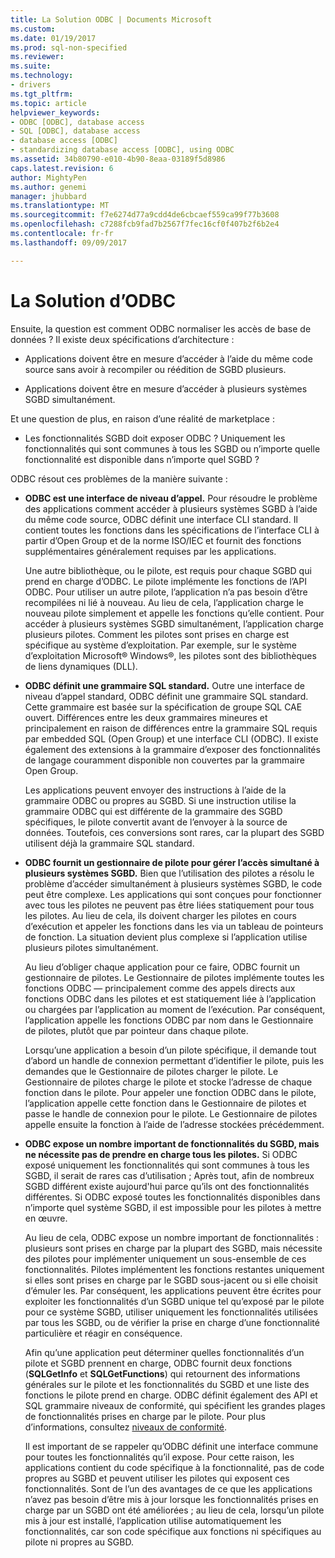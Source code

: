 ```yaml
---
title: La Solution ODBC | Documents Microsoft
ms.custom: 
ms.date: 01/19/2017
ms.prod: sql-non-specified
ms.reviewer: 
ms.suite: 
ms.technology:
- drivers
ms.tgt_pltfrm: 
ms.topic: article
helpviewer_keywords:
- ODBC [ODBC], database access
- SQL [ODBC], database access
- database access [ODBC]
- standardizing database access [ODBC], using ODBC
ms.assetid: 34b80790-e010-4b90-8eaa-03189f5d8986
caps.latest.revision: 6
author: MightyPen
ms.author: genemi
manager: jhubbard
ms.translationtype: MT
ms.sourcegitcommit: f7e6274d77a9cdd4de6cbcaef559ca99f77b3608
ms.openlocfilehash: c7288fcb9fad7b2567f7fec16cf0f407b2f6b2e4
ms.contentlocale: fr-fr
ms.lasthandoff: 09/09/2017

---
```

# <a name="the-odbc-solution"></a>La Solution d’ODBC
Ensuite, la question est comment ODBC normaliser les accès de base de données ? Il existe deux spécifications d’architecture :  
  
-   Applications doivent être en mesure d’accéder à l’aide du même code source sans avoir à recompiler ou réédition de SGBD plusieurs.  
  
-   Applications doivent être en mesure d’accéder à plusieurs systèmes SGBD simultanément.  
  
 Et une question de plus, en raison d’une réalité de marketplace :  
  
-   Les fonctionnalités SGBD doit exposer ODBC ? Uniquement les fonctionnalités qui sont communes à tous les SGBD ou n’importe quelle fonctionnalité est disponible dans n’importe quel SGBD ?  
  
 ODBC résout ces problèmes de la manière suivante :  
  
-   **ODBC est une interface de niveau d’appel.** Pour résoudre le problème des applications comment accéder à plusieurs systèmes SGBD à l’aide du même code source, ODBC définit une interface CLI standard. Il contient toutes les fonctions dans les spécifications de l’interface CLI à partir d’Open Group et de la norme ISO/IEC et fournit des fonctions supplémentaires généralement requises par les applications.  
  
     Une autre bibliothèque, ou le pilote, est requis pour chaque SGBD qui prend en charge d’ODBC. Le pilote implémente les fonctions de l’API ODBC. Pour utiliser un autre pilote, l’application n’a pas besoin d’être recompilées ni lié à nouveau. Au lieu de cela, l’application charge le nouveau pilote simplement et appelle les fonctions qu’elle contient. Pour accéder à plusieurs systèmes SGBD simultanément, l’application charge plusieurs pilotes. Comment les pilotes sont prises en charge est spécifique au système d’exploitation. Par exemple, sur le système d’exploitation Microsoft® Windows®, les pilotes sont des bibliothèques de liens dynamiques (DLL).  
  
-   **ODBC définit une grammaire SQL standard.** Outre une interface de niveau d’appel standard, ODBC définit une grammaire SQL standard. Cette grammaire est basée sur la spécification de groupe SQL CAE ouvert. Différences entre les deux grammaires mineures et principalement en raison de différences entre la grammaire SQL requis par embedded SQL (Open Group) et une interface CLI (ODBC). Il existe également des extensions à la grammaire d’exposer des fonctionnalités de langage couramment disponible non couvertes par la grammaire Open Group.  
  
     Les applications peuvent envoyer des instructions à l’aide de la grammaire ODBC ou propres au SGBD. Si une instruction utilise la grammaire ODBC qui est différente de la grammaire des SGBD spécifiques, le pilote convertit avant de l’envoyer à la source de données. Toutefois, ces conversions sont rares, car la plupart des SGBD utilisent déjà la grammaire SQL standard.  
  
-   **ODBC fournit un gestionnaire de pilote pour gérer l’accès simultané à plusieurs systèmes SGBD.** Bien que l’utilisation des pilotes a résolu le problème d’accéder simultanément à plusieurs systèmes SGBD, le code peut être complexe. Les applications qui sont conçues pour fonctionner avec tous les pilotes ne peuvent pas être liées statiquement pour tous les pilotes. Au lieu de cela, ils doivent charger les pilotes en cours d’exécution et appeler les fonctions dans les via un tableau de pointeurs de fonction. La situation devient plus complexe si l’application utilise plusieurs pilotes simultanément.  
  
     Au lieu d’obliger chaque application pour ce faire, ODBC fournit un gestionnaire de pilotes. Le Gestionnaire de pilotes implémente toutes les fonctions ODBC — principalement comme des appels directs aux fonctions ODBC dans les pilotes et est statiquement liée à l’application ou chargées par l’application au moment de l’exécution. Par conséquent, l’application appelle les fonctions ODBC par nom dans le Gestionnaire de pilotes, plutôt que par pointeur dans chaque pilote.  
  
     Lorsqu’une application a besoin d’un pilote spécifique, il demande tout d’abord un handle de connexion permettant d’identifier le pilote, puis les demandes que le Gestionnaire de pilotes charger le pilote. Le Gestionnaire de pilotes charge le pilote et stocke l’adresse de chaque fonction dans le pilote. Pour appeler une fonction ODBC dans le pilote, l’application appelle cette fonction dans le Gestionnaire de pilotes et passe le handle de connexion pour le pilote. Le Gestionnaire de pilotes appelle ensuite la fonction à l’aide de l’adresse stockées précédemment.  
  
-   **ODBC expose un nombre important de fonctionnalités du SGBD, mais ne nécessite pas de prendre en charge tous les pilotes.** Si ODBC exposé uniquement les fonctionnalités qui sont communes à tous les SGBD, il serait de rares cas d’utilisation ; Après tout, afin de nombreux SGBD différent existe aujourd'hui parce qu’ils ont des fonctionnalités différentes. Si ODBC exposé toutes les fonctionnalités disponibles dans n’importe quel système SGBD, il est impossible pour les pilotes à mettre en œuvre.  
  
     Au lieu de cela, ODBC expose un nombre important de fonctionnalités : plusieurs sont prises en charge par la plupart des SGBD, mais nécessite des pilotes pour implémenter uniquement un sous-ensemble de ces fonctionnalités. Pilotes implémentent les fonctions restantes uniquement si elles sont prises en charge par le SGBD sous-jacent ou si elle choisit d’émuler les. Par conséquent, les applications peuvent être écrites pour exploiter les fonctionnalités d’un SGBD unique tel qu’exposé par le pilote pour ce système SGBD, utiliser uniquement les fonctionnalités utilisées par tous les SGBD, ou de vérifier la prise en charge d’une fonctionnalité particulière et réagir en conséquence.  
  
     Afin qu’une application peut déterminer quelles fonctionnalités d’un pilote et SGBD prennent en charge, ODBC fournit deux fonctions (**SQLGetInfo** et **SQLGetFunctions**) qui retournent des informations générales sur le pilote et les fonctionnalités du SGBD et une liste des fonctions le pilote prend en charge. ODBC définit également des API et SQL grammaire niveaux de conformité, qui spécifient les grandes plages de fonctionnalités prises en charge par le pilote. Pour plus d’informations, consultez [niveaux de conformité](../../odbc/reference/develop-app/conformance-levels.md).  
  
     Il est important de se rappeler qu’ODBC définit une interface commune pour toutes les fonctionnalités qu’il expose. Pour cette raison, les applications contient du code spécifique à la fonctionnalité, pas de code propres au SGBD et peuvent utiliser les pilotes qui exposent ces fonctionnalités. Sont de l’un des avantages de ce que les applications n’avez pas besoin d’être mis à jour lorsque les fonctionnalités prises en charge par un SGBD ont été améliorées ; au lieu de cela, lorsqu’un pilote mis à jour est installé, l’application utilise automatiquement les fonctionnalités, car son code spécifique aux fonctions ni spécifiques au pilote ni propres au SGBD.
